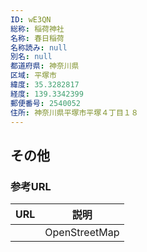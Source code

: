 ```yaml
---
ID: wE3QN
総称: 稲荷神社
名称: 春日稲荷
名称読み: null
別名: null
都道府県: 神奈川県
区域: 平塚市
緯度: 35.3282817
経度: 139.3342399
郵便番号: 2540052
住所: 神奈川県平塚市平塚４丁目１８
---
```


## その他

### 参考URL

| URL | 説明          |
| --- | ------------- |
|     | OpenStreetMap |

